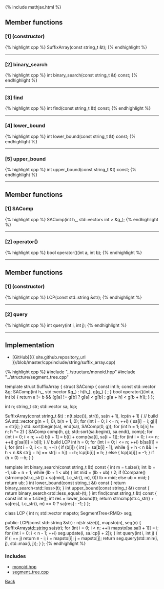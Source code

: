 {% include mathjax.html %}

## Member functions

### [1] (constructor)
{% highlight cpp %}
SuffixArray(const string_t &t);
{% endhighlight %}


---------------------------------------

### [2] binary_search
{% highlight cpp %}
int binary_search(const string_t &t) const;
{% endhighlight %}


---------------------------------------

### [3] find
{% highlight cpp %}
int find(const string_t &t) const;
{% endhighlight %}


---------------------------------------

### [4] lower_bound
{% highlight cpp %}
int lower_bound(const string_t &t) const;
{% endhighlight %}


---------------------------------------

### [5] upper_bound
{% highlight cpp %}
int upper_bound(const string_t &t) const;
{% endhighlight %}


---------------------------------------

## Member functions

### [1] SAComp
{% highlight cpp %}
SAComp(int h_, std::vector< int > &g_);
{% endhighlight %}


---------------------------------------

### [2] operator()
{% highlight cpp %}
bool operator()(int a, int b);
{% endhighlight %}


---------------------------------------

## Member functions

### [1] (constructor)
{% highlight cpp %}
LCP(const std::string &str);
{% endhighlight %}


---------------------------------------

### [2] query
{% highlight cpp %}
int query(int i, int j);
{% endhighlight %}


---------------------------------------

## Implementation

- [GitHub]({{ site.github.repository_url }}/blob/master/cpp/include/string/suffix_array.cpp)

{% highlight cpp %}
#include "../structure/monoid.hpp"
#include "../structure/segment_tree.cpp"

template <typename string_t> struct SuffixArray {
  struct SAComp {
    const int h;
    const std::vector<int> &g;
    SAComp(int h_, std::vector<int> &g_) : h(h_), g(g_) { ; }
    bool operator()(int a, int b) {
      return a != b && (g[a] != g[b] ? g[a] < g[b] : g[a + h] < g[b + h]);
    }
  };

  int n;
  string_t str;
  std::vector<int> sa, lcp;

  SuffixArray(const string_t &t) : n(t.size()), str(t), sa(n + 1), lcp(n + 1) {
    // build SA
    std::vector<int> g(n + 1, 0), b(n + 1, 0);
    for (int i = 0; i <= n; ++i) {
      sa[i] = i;
      g[i] = str[i];
    }
    std::sort(begin(sa), end(sa), SAComp(0, g));
    for (int h = 1; b[n] != n; h *= 2) {
      SAComp comp(h, g);
      std::sort(sa.begin(), sa.end(), comp);
      for (int i = 0; i < n; ++i) b[i + 1] = b[i] + comp(sa[i], sa[i + 1]);
      for (int i = 0; i <= n; ++i) g[sa[i]] = b[i];
    }
    // build LCP
    int h = 0;
    for (int i = 0; i <= n; ++i) b[sa[i]] = i;
    for (int i = 0; i <= n; ++i) {
      if (b[i]) {
        int j = sa[b[i] - 1];
        while (j + h < n && i + h < n && str[j + h] == str[i + h]) ++h;
        lcp[b[i]] = h;
      }
      else {
        lcp[b[i]] = -1;
      }
      if (h > 0) --h;
    }
  }

  template <class Compare> int binary_search(const string_t &t) const {
    int m = t.size();
    int lb = -1, ub = n + 1;
    while (lb + 1 < ub) {
      int mid = (lb + ub) / 2;
      if (Compare()(strncmp(str.c_str() + sa[mid], t.c_str(), m), 0))
        lb = mid;
      else
        ub = mid;
    }
    return ub;
  }
  int lower_bound(const string_t &t) const {
    return binary_search<std::less<int>>(t);
  }
  int upper_bound(const string_t &t) const {
    return binary_search<std::less_equal<int>>(t);
  }
  int find(const string_t &t) const {
    const int m = t.size();
    int res = lower_bound(t);
    return strncmp(str.c_str() + sa[res], t.c_str(), m) == 0 ? sa[res] : -1;
  }
};

class LCP {
  int n;
  std::vector<int> mapsto;
  SegmentTree<RMQ<int>> seg;

public:
  LCP(const std::string &str) : n(str.size()), mapsto(n), seg(n) {
    SuffixArray<std::string> sa(str);
    for (int i = 0; i < n; ++i) mapsto[sa.sa[i + 1]] = i;
    for (int i = 0; i < n - 1; ++i) seg.update(i, sa.lcp[i + 2]);
  }
  int query(int i, int j) {
    if (i == j) return n - i;
    i = mapsto[i];
    j = mapsto[j];
    return seg.query(std::min(i, j), std::max(i, j));
  }
};
{% endhighlight %}

### Includes

- [monoid.hpp](../structure/monoid)
- [segment_tree.cpp](../structure/segment_tree)

[Back](../..)
